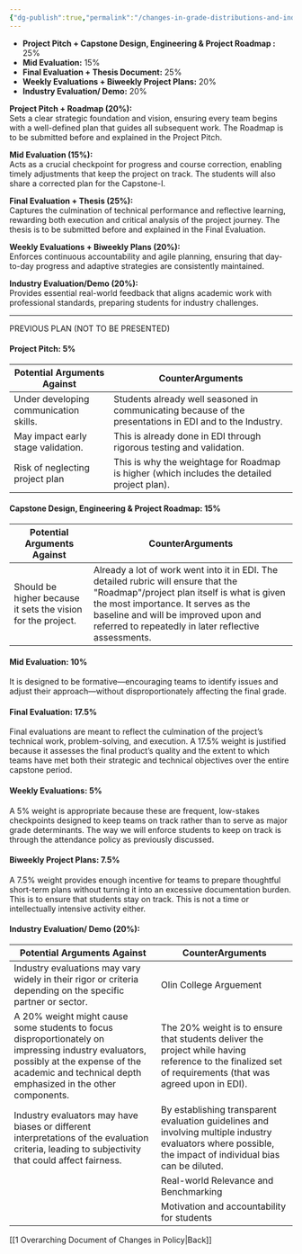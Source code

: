 ```yaml
---
{"dg-publish":true,"permalink":"/changes-in-grade-distributions-and-industry-grading-for-capstone-i/"}
---
```



- **Project Pitch + Capstone Design, Engineering & Project Roadmap :** 25%
- **Mid Evaluation:** 15%
- **Final Evaluation + Thesis Document:** 25%
- **Weekly Evaluations + Biweekly Project Plans:** 20%
- **Industry Evaluation/ Demo:** 20%



**Project Pitch + Roadmap (20%):**  
    Sets a clear strategic foundation and vision, ensuring every team begins with a well-defined plan that guides all subsequent work. The Roadmap is to be submitted before and explained in the Project Pitch.
    
**Mid Evaluation (15%):**  
    Acts as a crucial checkpoint for progress and course correction, enabling timely adjustments that keep the project on track. The students will also share a corrected plan for the Capstone-I.
    
**Final Evaluation + Thesis (25%):**  
    Captures the culmination of technical performance and reflective learning, rewarding both execution and critical analysis of the project journey. The thesis is to be submitted before and explained in the Final Evaluation.
    
**Weekly Evaluations + Biweekly Plans (20%):**  
    Enforces continuous accountability and agile planning, ensuring that day-to-day progress and adaptive strategies are consistently maintained.
    
**Industry Evaluation/Demo (20%):**  
    Provides essential real-world feedback that aligns academic work with professional standards, preparing students for industry challenges.





---
PREVIOUS PLAN (NOT TO BE PRESENTED)
#### **Project Pitch:** 5%
| Potential Arguments Against            | CounterArguments                                                                                         |
| -------------------------------------- | -------------------------------------------------------------------------------------------------------- |
| Under developing communication skills. | Students already well seasoned in communicating because of the presentations in EDI and to the Industry. |
| May impact early stage validation.     | This is already done in EDI through rigorous testing and validation.                                     |
| Risk of neglecting project plan        | This is why the weightage for Roadmap is higher (which includes the detailed project plan).              |
#### **Capstone Design, Engineering & Project Roadmap:** 15%
| Potential Arguments Against                                  | CounterArguments                                                                                                                                                                                                                                                        |
| ------------------------------------------------------------ | ----------------------------------------------------------------------------------------------------------------------------------------------------------------------------------------------------------------------------------------------------------------------- |
| Should be higher because it sets the vision for the project. | Already a lot of work went into it in EDI. The detailed rubric will ensure that the "Roadmap"/project plan itself is what is given the most importance. It serves as the baseline and will be improved upon and referred to repeatedly in later reflective assessments. |

#### **Mid Evaluation:** 10%
It is designed to be formative—encouraging teams to identify issues and adjust their approach—without disproportionately affecting the final grade.

#### **Final Evaluation:** 17.5%
Final evaluations are meant to reflect the culmination of the project’s technical work, problem-solving, and execution. A 17.5% weight is justified because it assesses the final product’s quality and the extent to which teams have met both their strategic and technical objectives over the entire capstone period.

#### **Weekly Evaluations:** 5% 
A 5% weight is appropriate because these are frequent, low-stakes checkpoints designed to keep teams on track rather than to serve as major grade determinants. The way we will enforce students to keep on track is through the attendance policy as previously discussed.

#### **Biweekly Project Plans:** 7.5%
A 7.5% weight provides enough incentive for teams to prepare thoughtful short-term plans without turning it into an excessive documentation burden. This is to ensure that students stay on track. This is not a time or intellectually intensive activity either.

#### Industry Evaluation/ Demo (20%):

| Potential Arguments Against                                                                                                                                                                           | CounterArguments                                                                                                                                           |
| ----------------------------------------------------------------------------------------------------------------------------------------------------------------------------------------------------- | ---------------------------------------------------------------------------------------------------------------------------------------------------------- |
| Industry evaluations may vary widely in their rigor or criteria depending on the specific partner or sector.                                                                                          | Olin College Arguement                                                                                                                                     |
| A 20% weight might cause some students to focus disproportionately on impressing industry evaluators, possibly at the expense of the academic and technical depth emphasized in the other components. | The 20% weight is to ensure that students deliver the project while having reference to the finalized set of requirements (that was agreed upon in EDI).   |
| Industry evaluators may have biases or different interpretations of the evaluation criteria, leading to subjectivity that could affect fairness.                                                      | By establishing transparent evaluation guidelines and involving multiple industry evaluators where possible, the impact of individual bias can be diluted. |
|                                                                                                                                                                                                       | Real-world Relevance and Benchmarking                                                                                                                      |
|                                                                                                                                                                                                       | Motivation and accountability for students                                                                                                                 |
[[1 Overarching Document of Changes in Policy\|Back]]
